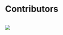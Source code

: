 # Contributors

<br/>
<a href="https://github.com/acetcs/codingclub/graphs/contributors">
  <img src="https://contrib.rocks/image?repo=acetcs/codingclub" />
</a>